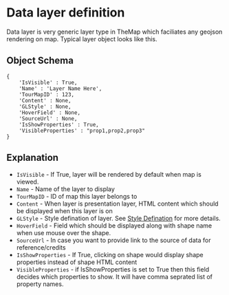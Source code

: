 # Data layer definition

Data layer is very generic layer type in TheMap which faciliates any geojson rendering on map. Typical layer object looks like this.

## Object Schema
    {
        'IsVisible' : True,
        'Name' : 'Layer Name Here',
        'TourMapID' : 123,
        'Content' : None,
        'GLStyle' : None,
        'HoverField' : None,
        'SourceUrl' : None,
        'IsShowProperties' : True,
        'VisibleProperties' : "prop1,prop2,prop3"
    }

## Explanation

* `IsVisible` - If True, layer will be rendered by default when map is viewed.
* `Name` - Name of the layer to display
* `TourMapID` - ID of map this layer belongs to
* `Content` - When layer is presentation layer, HTML content which should be displayed when this layer is on
* `GLStyle` - Style defination of layer. See [Style Defination](layer_style_defination.md) for more details.
* `HoverField` - Field which should be displayed along with shape name when use mouse over the shape.
* `SourceUrl` - In case you want to provide link to the source of data for reference/credits
* `IsShowProperties` - If True, clicking on shape would display shape properties instead of shape HTML content
* `VisibleProperties` - if IsShowProperties is set to True then this field decides which properties to show. It will have comma seprated list of property names.